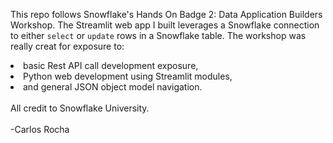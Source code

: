 <p> This repo follows Snowflake's Hands On Badge 2: Data Application Builders Workshop. The Streamlit web app I built leverages a Snowflake connection to either <code>select</code> or <code>update</code> rows in a Snowflake table. The workshop was really creat for exposure to:</br>
<li>basic Rest API call development exposure, </li>
<li> Python web development using Streamlit modules, </li>
<li>and general JSON object model navigation.</li>
</br>
All credit to Snowflake University.
</br>
</br>
-Carlos Rocha</p>
